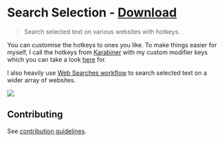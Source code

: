 # Search Selection - [Download](https://github.com/nikitavoloboev/small-workflows/blob/master/search-selection/Search%20selection.alfredworkflow?raw=true)

> Search selected text on various websites with hotkeys.

You can customise the hotkeys to ones you like. To make things easier for myself, I call the hotkeys from [Karabiner](https://nikitavoloboev.gitbooks.io/knowledge/content/macOS/apps/karabiner/Karabiner.html) with my custom modifier keys which you can take a look [here](https://github.com/nikitavoloboev/dotfiles) for.

I also heavily use [Web Searches workflow](https://github.com/nikitavoloboev/alfred-web-searches) to search selected text on a wider array of websites.

![](https://i.imgur.com/2n7XAYF.png)

## Contributing

See [contribution guidelines](../CONTRIBUTING.md).
